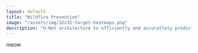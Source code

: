 ```yaml
---
layout: default
title: "Wildfire Prevention"
image: "/assets/img/32x32-target-heatmaps.png"
description: "U-Net architecture to efficiently and accuratlety predict wildfire spread."
---
```

meow
